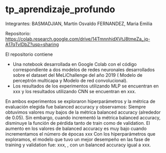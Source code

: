 # tp_aprendizaje_profundo

Integrantes:
BASMADJIAN, Martín Osvaldo
FERNANDEZ, Maria Emilia

Repositorio: https://colab.research.google.com/drive/14TmnnhidXVtJ8tmeZa_jq-A17qTvlDbZ?usp=sharing
 
El repositorio contiene
- Una notebook desarrollada en Google Colab con el código correspondiente a dos modelos de redes neuronales desarrollados sobre el dataset del MeLiChallenge del año 2019 ( Modelo de perceptrón multicapa y Modelo de red convolucional).
- Los resultados de los experimentos utilizando MLP se encuentran en xxx y los resultados utilizando CNN se encuentran en xxx.
 
En ambos experimentos se exploraron hiperparámetros y la métrica de evaluación elegida fue balanced accuracy y observamos:
Siempre obtuvimos valores muy bajos de la métrica balanced accuracy (alrededor de 0.05).
Sin embargo, cuando incrementó la métrica balanced accuracy, disminuye la función de pérdida tanto de train como de validation.
El aumento en los valores de balanced accuracy es muy bajo cuando incrementamos el número de épocas xxx
Con los hiperparámetros que exploramos, el modelo que tuvo un mejor desempeño en las fase de training y validation fue: xxx, , con un balanced accuracy igual a xxx.
